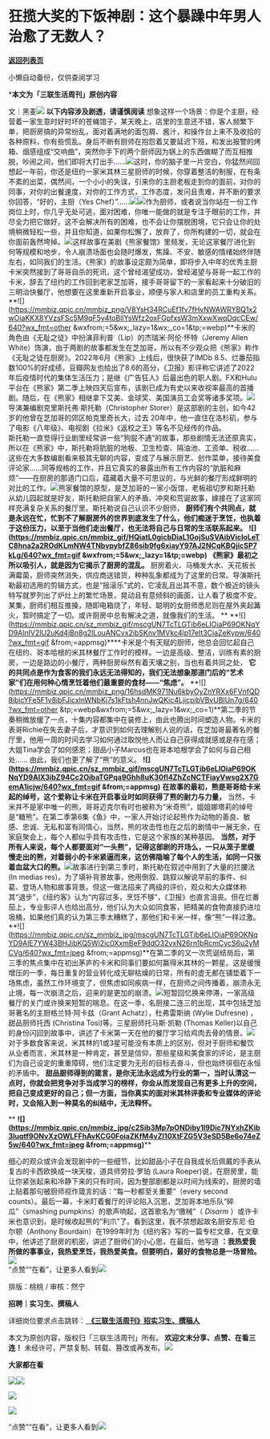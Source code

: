 # 狂揽大奖的下饭神剧：这个暴躁中年男人治愈了无数人？

[**返回列表页**](/gzh/三联生活周刊)

小懒自动备份，仅供查阅学习

***本文为「三联生活周刊」原创内容**

文｜黑麦![](https://mmbiz.qpic.cn/mmbiz_gif/c2Sib3Mp7pOMqvBBeG4xs0c7h8WicXVDv2WkgY00vlHsVlj8kWcT6ovT0rZRHpUH95on1H73zrSghL02Ta3L3PSQ/640?wx_fmt=gif&wxfrom;=5&wx;_lazy=1&tp;=webp)
**以下内容涉及剧透，请谨慎阅读**
想象这样一个场景：你是个主厨，经营着一家生意时好时坏的苍蝇馆子，某天晚上，店里的生意还不错，客人频繁下单，把厨房搞的异常纷乱，面对着满地的面包屑、酱汁，和操作台上来不及收拾的各种原料，你有些慌乱。身后不断有厨师在抱怨着又要延迟下班，和发出报警的烤箱、烟感组成“交响曲”，突然你手下的两个厨师因为锅上的东西做糊了而互相推脱，吵闹之间，他们即将大打出手......![](https://mmbiz.qpic.cn/mmbiz_png/16hsdMK971Nu6kbyOyZnYRXx6FVnfQD8GHuJZcaENOt6iaZTXF5Nw0nae7MlE6KhUJuic90DDgfibIPqX1AKlG6FA/640?wx_fmt=other&tp;=webp&wxfrom;=5&wx;_lazy=1&wx;_co=1)这时，你的脑子里一片空白，你猛然间回想起一年前，你还是纽约一家米其林三星厨师的时候，你穿着整洁的制服，在有条不紊的出菜，偶然间，一个小小的失误，引来你的主厨老板走到你的面前，对你的同事，对你的出餐速度，对你的工作方式，工作态度，发问且责难，并不断的要求你回答，“好的，主厨（Yes
Chef）”......![](https://mmbiz.qpic.cn/mmbiz_jpg/HQiatL0gicbDiaL1GojSuSVAibVicloLeTC8h7vFAv2n4dRneyWjS6Wn7EZEBdTLZxlI9esxC7QesMsNd7fICIgRCKA/640?wx_fmt=other&wxfrom;=5&wx;_lazy=1&wx;_co=1&tp;=webp)![](https://mmbiz.qpic.cn/mmbiz_jpg/HQiatL0gicbDiaL1GojSuSVAibVicloLeTC8hay51suMA4GntlwnfN1TLPxQnibNDicBsMU8nicgiaCvAr2huss09KoUia2g/640?wx_fmt=other&tp;=webp&wxfrom;=5&wx;_lazy=1&wx;_co=1)作为厨师，或者说当你站在一份工作岗位上时，你几乎无处可逃，面对困难，你唯一能做的就是专注于眼前的工作，并尽全力把它做好，这不会解决所有的困难，也不会让你摆脱困境，它只会让你的处境稍微轻松一些，并且你知道，如果你松懈了，放弃了，你所构建的一切，就会在你面前轰然垮掉。![](https://mmbiz.qpic.cn/mmbiz_png/16hsdMK971Nu6kbyOyZnYRXx6FVnfQD8lrR32Tpwicjj8aUOQNTeydXQJeWZPhVTGD0AtOcWhbXMEYkxQq8nndw/640?wx_fmt=other&tp;=webp&wxfrom;=5&wx;_lazy=1&wx;_co=1)这样故事在美剧《熊家餐馆》里频发，无论这家餐厅进化到何等规模和地步，令人崩溃场面也会随时爆发，焦躁、不安、敏感的情绪始终伴随左右，如同我们的生活。《熊家》的故事设定颇为简单，即将步入中年的优秀主厨卡米突然接到了哥哥自杀的死讯，这个曾经渴望成功，曾经渴望与哥哥一起工作的卡米，辞去了纽约的工作回到老家芝加哥，接手哥哥留下的一家看起来十分破旧的三明治快餐厅，他想要在这里重新开启事业，顺便与家人和店里的员工重构关系。
**![](https://mmbiz.qpic.cn/mmbiz_png/V8YsH34RCuEf1fv7fHvNWAWRYBQ1x2wOiaKKX8YVzsFSc5M9qF5y4toBlIYsWfz2oxFGpfxsW3mXxwXwqDqcCEw/640?wx_fmt=other
&wxfrom;=5&wx;_lazy=1&wx;_co=1&tp;=webp)**卡米的角色由《无耻之徒》中扮演菲利普（Lip）的杰瑞米·阿伦·怀特（Jeremy
Allen White）饰演，由于两剧的故事都发生在芝加哥，所以有不少观众把《熊家》称作《无耻之徒在厨房》。2022年6月《熊家》上线后，很快获了IMDb
8.5、烂番茄指数100%的好成绩，豆瓣网友也给出了8.6的高分，《卫报》影评称它讲述了2022年后疫情时代的集体生活压力；是继《广告狂人》后最出色的职人剧。FX和Hulu平台在《熊家》第二季上映四天后宣布，该剧已成为有史以来收视率最高的首播剧。随后，在《熊家》相继拿下艾美、金球奖、美国演员工会奖等诸多奖项。![](https://mmbiz.qpic.cn/sz_mmbiz_jpg/R90ylYthj6rW3ibenEDiaZGcNF3SAjUFNFSMph3HSxUhGWHdtQH8f9U5q29iamM15vV9G7rZkcVv7OfsujNxj9DQA/640?wx_fmt=other&from;=appmsg&tp;=webp&wxfrom;=5&wx;_lazy=1&wx;_co=1)导演兼编剧克里斯托弗·斯托勒（Christopher
Storer）是这部剧的主创，如今42岁的他曾在芝加哥的郊区帕克里奇长大，过去
20年中，他一直住在洛杉矶，参与了电影《八年级》、电视剧《拉米》《返校之王》等名不见经传的作品。  
斯托勒一直觉得行业剧里经常讲一些“狗屁不通”的故事，那些剧情无法还原真实，所以在《熊家》中，斯托勒将肮脏的地板、卫生检查、隔油池、工资单、税收......
这些在大多数编剧看来极其无聊的内容，变成了与展示厨艺、创作菜单，接待美食评论家......同等规格的工作，并且它真实的暴露出所有工作内容的“肮脏和麻烦”——在厨房的那道门口后，蕴藏着大量不可思议的，与光鲜的餐厅形成鲜明的对比的工作。![](https://mmbiz.qpic.cn/mmbiz_png/16hsdMK971Nu6kbyOyZnYRXx6FVnfQD8z1mrpZTpVkGFtVNzwlW5gm42o6lk5O1fZGnqLHl3OcCPl067davR2Q/640?wx_fmt=other&tp;=webp&wxfrom;=5&wx;_lazy=1&wx;_co=1)熊家餐馆的原型，是芝加哥的一家小饭馆，老板祖切罗和斯托勒从幼儿园起就是好友，斯托勒把自家人的矛盾、冲突和荒诞故事，嫁接在了这家同样充满复杂关系的餐厅里。斯托勒说自己认识不少厨师，
**厨师们有个共同点，就是永远在忙，忙到不了解厨房外的世界到底发生了什么，他们痴迷于烹饪，也执着于这份压力，以至于当他们走出餐厅，也无法将自己与日常的生活联系起来。**
**![](https://mmbiz.qpic.cn/mmbiz_gif/HQiatL0gicbDiaL1GojSuSVAibVicloLeTC8hna2a2ROdKLmNW4TNbvpybfZ86sib9fg6xiayY97AJ2NCqKBQjicSP7kLg/640?wx_fmt=gif
&wxfrom;=5&wx;_lazy=1&tp;=webp)** **《熊家》最初之所以吸引人，就是因为它揭示了厨房的混乱。**
厨房着火、马桶发大水、天花板长满霉菌，厨师突然消失，供应商送错货，种种乱象都成为了这里的日常。导演斯托勒最初选用的剪辑方式，也是“摇滚乐”式的，它凌乱且出其不意，数个极近的镜头特写就罗列出了炉灶上的繁忙场景，晃动且有意倾斜的画面，让人看了极度不安。某集，厨师们相互推搡，随即电箱烧了，年轻、聪明的女厨师悉尼则在屋外夹起篝火，暂时搞定了一切。或许厨房中总有解决之道，就像我们的生活。
**
**![](https://mmbiz.qpic.cn/sz_mmbiz_gif/mscgUN7TcTLGTib6eLIOiaP69OKNqYD9AlnIV2lU2uKd4jBn8g2ILouANCvx2ibSKnv1MVkc4lp17eIt3CiaZeKypw/640?wx_fmt=gif
&from;=appmsg)****卡米是个有天赋的厨师，他总会回忆起自己在纽约、哥本哈根的米其林餐厅工作时的模样。一边是高级、整洁，训练有素的厨房，一边是路边的小餐厅，两种厨房纵然有着天壤之别，当也有着共同之处，
**它的共同点是作为食客的我们永远无法得知的，我们无法想象那道门后的“艺术家”们在用何种心情烹饪着他们最重要的食材——“焦虑”。**
**![](https://mmbiz.qpic.cn/mmbiz_png/16hsdMK971Nu6kbyOyZnYRXx6FVnfQD8ibicYFe5F1v8ibFJicxlnWNbKj7s1kFtsh4nnJwQKic4LjicpibVBvUBlUn7g/640?wx_fmt=other
&tp;=webp&wxfrom;=5&wx;_lazy=1&wx;_co=1)**第二季的节奏稍微放缓了一点，十集内容都集中在装修上，由此也腾出时间塑造人物。卡米的表哥Richie在失去妻子后，才意识到如何去理解别人说的话，在芝加哥最著名的餐厅里，他用一周的时间去学习如何通过取悦他人而让自己获得成就感或是存在感；大姐Tina学会了如何感恩；甜品小子Marcus也在哥本哈根学会了如何与自己相处......
由此，我们也更了解了“熊”的意义。
**![](https://mmbiz.qpic.cn/sz_mmbiz_gif/mscgUN7TcTLGTib6eLIOiaP69OKNqYD9AlX3ibZ94Cc2OibaTGPqa9Ghh8uK30fl4ZhZcNCTFiayVwsg2X7GemA1icjw/640?wx_fmt=gif
&from;=appmsg)** **在故事的最初，熊是哥哥给卡米起的绰号，这个爱称让卡米在开启事业时如同获得了熊的耐力与力量，**
当然，卡米并不是家中唯一的熊，哥哥迈克尔有时也被称为“米奇熊”，姐姐娜塔莉的绰号是“糖熊”。在第二季第6集《鱼》中，一家人开始讨论起熊作为动物的善良、敏感、忠诚、无私和富有同情心，当然，熊的攻击性也在之后的剧情中一展无余，在家庭聚会上，每个人都似乎具有攻击性，它是这个家族的某种基因。
**当然，对于所有人来说，每个人都要面对“一头熊”，记得这部剧的开场么，一只从笼子里缓慢走出的熊，对着弱小的卡米紧逼而来，这仿佛隐喻了每个人的生活，如同一只张着血盆大口的熊。**![](https://mmbiz.qpic.cn/mmbiz_png/c2Sib3Mp7pONDiby1I9Dic7NYxhZKib3luqtr7Nk6WyF1mFdJPiaNNdBur6LOHoJXuduCUicDzt1OlbyjR7Km0aFNjvw/640?wx_fmt=png&from;=appmsg)故事进行到第三季时，斯托勒在叙述中用到了大量的拦腰法
(In medias
res)，为了填补背景故事，他用倒叙、跳叙以解说早前的事件、纠葛、登场人物和故事背景。但这一做法招来了两级的评价，观众和大众媒体称其“退步”，《纽约客》认为“内容过多，烹饪不够”，《卫报》也直言沮丧。但在烂番茄上，专业影评人也给出高分，他们认为大众如同食客，把精美的食物直接扔进垃圾桶，如果他们真的认为第三季太糟糕了，那他们和卡米一样，像“熊”一样过激。
**![](https://mmbiz.qpic.cn/sz_mmbiz_jpg/mscgUN7TcTLGTib6eLIOiaP69OKNqYD9AlE7YW43BHJibKQ5Wj2ic0XxmBeF9ddO32vxN26rn1bRcmCycS6u2yMCVg/640?wx_fmt=jpeg
&from;=appmsg)**在第二季的又一次荒诞结局后，第三季的焦点集中在初出茅庐的卡米和同事们要如何赢得米其林的一颗星。这是缓慢增压的一季，每日重复的营业转化成无聊枯燥的日常，所有的虚无都在铺垫着下一场焦虑，虽然工作环境变了，但焦虑如同疾病一样，在厨师之间传播着，崩溃永无止境，每一次崩溃之后，迎来的是更加的崩溃。![](https://mmbiz.qpic.cn/mmbiz_png/16hsdMK971Nu6kbyOyZnYRXx6FVnfQD8f4ePXU2jYKicEIXMibPoUZdTEnJ6MPJRuPPbmNuqs9CWFGsyzNEMWLZQ/640?wx_fmt=other&tp;=webp&wxfrom;=5&wx;_lazy=1&wx;_co=1)短暂回忆换来停滞，一家高级餐厅的关门或许换来短暂的喘息。在这一季，名厨接二连三的出现，其中包括芝加哥著名的主厨格兰特·阿卡兹（Grant
Achatz），杜弗雷斯纳 (Wylie Dufresne) ，甜品厨师托西 (Christina Tosi)等。三星厨师托马斯·凯勒 (Thomas
Keller)以自己的身份闪回到故事中，讲述了卡米第一天在他的餐厅学习给鸡肉去骨的情景。![](https://mmbiz.qpic.cn/mmbiz_jpg/c2Sib3Mp7pONDiby1I9Dic7NYxhZKib3luqticCcuWibtGlaOR5RyS6MbWMFFlCDYYAIaicIU07rcUBjrdlVpsvyhyWZQ/640?wx_fmt=jpeg)对于多数食客来说，米其林的1或3星可能没有本质上的区别，但对于厨师和餐饮从业者而言，米其林是一种肯定，甚至是信仰，那些星级和美食家的评论，是主厨们为自己设定的重重障碍，他们注定要为无形的目标去奋斗，但也始终徘徊在永恒的矛盾中。
**甜品厨师得到的箴言，是你无法永远成为行业的第一，当时认清这一点时，你就会把竞争对手当成学习的榜样，你会从而发现自己有更多上升的空间，把自己变成更好的自己；但一方面，当你真实的面对米其林评委和专业媒体的评论时，又会陷入到一种莫名的纠结中，无法释怀。**

 **
**![](https://mmbiz.qpic.cn/mmbiz_jpg/c2Sib3Mp7pONDiby1I9Dic7NYxhZKib3luqtf9ONvXzOWLFFhAvKCG0FoiaZKfM4vZl10XtFZG5V3eSD5Be6o74eZ5w/640?wx_fmt=jpeg
&from;=appmsg)****

细心的观众或许会发现剧中的一些细节，比如甜品小子在自我成长后佩戴的手表从复古的卡西欧换成一块天梭，道具师劳拉·罗珀 (Laura
Roeper)说，在厨房里，能让你紧张起来和冷静下来的只有时间，因为整部剧都是以时间为线索的，厨房的墙上贴着那句被厨师视作箴言的话：“每一秒都至关重要”（every
second counts）。最后一幕，卡米盯着餐厅的评论陷入沉思，芝加哥本地乐队“碎瓜”（smashing
pumpkins）的歌声响起，这首歌名为“缴械”（ _Disarm_
）或许卡米也意识到，是时候收起熊的“利爪”了。看到这里，我不禁想起故名厨安东尼·伯尔顿（Anthony
Bourdain）在1999年时为《纽约客》写的一篇专栏文章，在文章中，他讲述了厨房的机密，讲述了厨师们的小心思，在最后，他写道
**：我热爱我所做的事事业，我热爱烹饪，我热爱美食。但要明白，最好的食物总是一场冒险。**![](https://mmbiz.qpic.cn/mmbiz_png/c2Sib3Mp7pONDiby1I9Dic7NYxhZKib3luqtFgkC0ZYia7MF3b4bcypKxr6Z9gNiba6R2DhUvjribDcAHSVKQiaZ8u8hpQ/640?wx_fmt=png&from;=appmsg)  
“点赞”“在看”，让更多人看到![](https://mmbiz.qpic.cn/mmbiz_gif/c2Sib3Mp7pON9hkSZwdTibRHNZSMPyiapUCHJwlyoZVBC3SfmPmF0VKjkm3NiaToQloHFJ6icyicqZnqgXp6pSQJt5gg/640?wx_fmt=gif&from;=appmsg&wxfrom;=5&wx;_lazy=1&tp;=webp)  
  
  
  
  
  

排版：桃桃 / 审核：然宁

  
 **招聘｜实习生、撰稿人**  

详细岗位要求点击跳转：[
**《三联生活周刊》招实习生、撰稿人**](http://mp.weixin.qq.com/s?__biz=MTc5MTU3NTYyMQ==&mid=2651136871&idx=3&sn=f1c0777fe9d31881e5dfca68ebc2937f&chksm=5907324d6e70bb5b3546dfe1c7b31b5fe05664bebbf36356ba9a1a352e0678444cad62875ad4&scene=21#wechat_redirect)

本文为原创内容，版权归「三联生活周刊」所有。 **欢迎文末分享、点赞、在看三连！**
未经许可，严禁复制、转载、篡改或再发布。![](https://mmbiz.qpic.cn/sz_mmbiz_png/Gg7Qtoh7Aic9ZTmAdCc80b4nD7xicgPt863QWU7oNswDx19XrjfTtSl8QwatY2EEZGuNd1WRRiapDZjcDhTnNYmBg/640?wx_fmt=other&wxfrom;=5&wx;_lazy=1&wx;_co=1&retryload;=1&tp;=webp)

 **大家都在看**

  
[![](https://mmbiz.qpic.cn/mmbiz_jpg/c2Sib3Mp7pON1YtOINUqFu4M44zhHwU7ABUSrFdFuNbAeJcDicsZpLHVYDgrDYubErnyvdon4ITYxxyPsyrJTCIg/640?wx_fmt=other&from;=appmsg&wxfrom;=5&wx;_lazy=1&wx;_co=1&tp;=webp)](http://mp.weixin.qq.com/s?__biz=MTc5MTU3NTYyMQ==&mid=2651401680&idx=1&sn=dfd2a17d689750792531c44090163df6&chksm=590b3cfa6e7cb5ecd86e26967e3874f7361f364deb0a2bb580a6666fe64bf38c1b0f203695b6&scene=21#wechat_redirect)[![](https://mmbiz.qpic.cn/mmbiz_png/c2Sib3Mp7pON0bbrxg4QicUAd8sMJf0GVqZnKOrsvpCKxP1QAar3eDsBLbp1eibxxfPnbG74PvG1NcYbkhpDvn73g/640?wx_fmt=other&from;=appmsg&wxfrom;=5&wx;_lazy=1&wx;_co=1&tp;=webp)](http://mp.weixin.qq.com/s?__biz=MTc5MTU3NTYyMQ==&mid=2651403158&idx=1&sn=5e9a7c759176bd584b804b8d582e6630&chksm=590b22bc6e7cabaac886fd52c54436e57216ed8262977a5313907fd2249d4dccfeeee4ddd30e&scene=21#wechat_redirect)  

![](https://mmbiz.qpic.cn/sz_mmbiz_png/Gg7Qtoh7Aic9ZTmAdCc80b4nD7xicgPt86k1kgpU51hWCHjV92ryhVW35PLCvLhxLw9XDhXjgeDyZhHSx5EbRcfg/640?wx_fmt=other&wxfrom;=5&wx;_lazy=1&wx;_co=1&retryload;=1&tp;=webp)

  

[![](https://mmbiz.qpic.cn/mmbiz_jpg/c2Sib3Mp7pOO8N3JRO5d2ARf39htw5Sk8C8xGZZhicjssc1t5fDvQpbPcyqNNqySOSickN3bYEW2JnYMGqmA8v1rQ/640?wx_fmt=other&from;=appmsg&wxfrom;=5&wx;_lazy=1&wx;_co=1&tp;=webp)]()

  
  
“点赞”“在看”，让更多人看到![](https://mmbiz.qpic.cn/mmbiz_gif/c2Sib3Mp7pON9hkSZwdTibRHNZSMPyiapUCHJwlyoZVBC3SfmPmF0VKjkm3NiaToQloHFJ6icyicqZnqgXp6pSQJt5gg/640?wx_fmt=gif&from;=appmsg&wxfrom;=5&wx;_lazy=1&tp;=webp)

